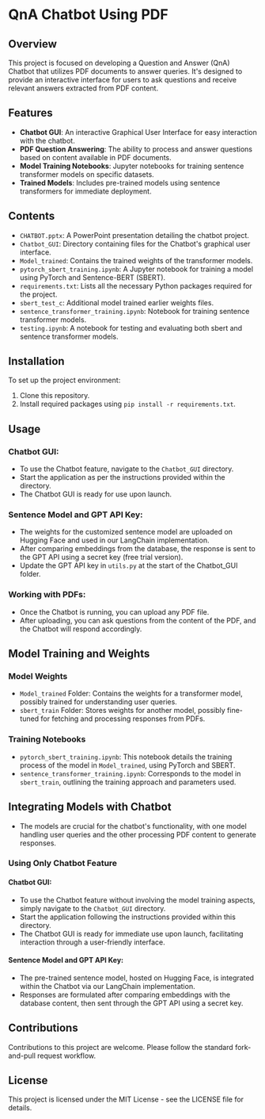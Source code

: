 # QnA Chatbot Using PDF

## Overview
This project is focused on developing a Question and Answer (QnA) Chatbot that utilizes PDF documents to answer queries. It's designed to provide an interactive interface for users to ask questions and receive relevant answers extracted from PDF content.

## Features
- **Chatbot GUI**: An interactive Graphical User Interface for easy interaction with the chatbot.
- **PDF Question Answering**: The ability to process and answer questions based on content available in PDF documents.
- **Model Training Notebooks**: Jupyter notebooks for training sentence transformer models on specific datasets.
- **Trained Models**: Includes pre-trained models using sentence transformers for immediate deployment.

## Contents
- `CHATBOT.pptx`: A PowerPoint presentation detailing the chatbot project.
- `Chatbot_GUI`: Directory containing files for the Chatbot's graphical user interface.
- `Model_trained`: Contains the trained weights of the transformer models.
- `pytorch_sbert_training.ipynb`: A Jupyter notebook for training a model using PyTorch and Sentence-BERT (SBERT).
- `requirements.txt`: Lists all the necessary Python packages required for the project.
- `sbert_test_c`: Additional model trained earlier weights files.
- `sentence_transformer_training.ipynb`: Notebook for training sentence transformer models.
- `testing.ipynb`: A notebook for testing and evaluating both sbert and sentence transformer models.

## Installation
To set up the project environment:
1. Clone this repository.
2. Install required packages using `pip install -r requirements.txt`.

## Usage
### Chatbot GUI:
- To use the Chatbot feature, navigate to the `Chatbot_GUI` directory.
- Start the application as per the instructions provided within the directory.
- The Chatbot GUI is ready for use upon launch.

### Sentence Model and GPT API Key:
- The weights for the customized sentence model are uploaded on Hugging Face and used in our LangChain implementation.
- After comparing embeddings from the database, the response is sent to the GPT API using a secret key (free trial version).
- Update the GPT API key in `utils.py` at the start of the Chatbot_GUI folder.

### Working with PDFs:
- Once the Chatbot is running, you can upload any PDF file.
- After uploading, you can ask questions from the content of the PDF, and the Chatbot will respond accordingly.

## Model Training and Weights
### Model Weights
- `Model_trained` Folder: Contains the weights for a transformer model, possibly trained for understanding user queries.
- `sbert_train` Folder: Stores weights for another model, possibly fine-tuned for fetching and processing responses from PDFs.

### Training Notebooks
- `pytorch_sbert_training.ipynb`: This notebook details the training process of the model in `Model_trained`, using PyTorch and SBERT.
- `sentence_transformer_training.ipynb`: Corresponds to the model in `sbert_train`, outlining the training approach and parameters used.

## Integrating Models with Chatbot
- The models are crucial for the chatbot's functionality, with one model handling user queries and the other processing PDF content to generate responses.

### Using Only Chatbot Feature
#### Chatbot GUI:
- To use the Chatbot feature without involving the model training aspects, simply navigate to the `Chatbot_GUI` directory.
- Start the application following the instructions provided within this directory.
- The Chatbot GUI is ready for immediate use upon launch, facilitating interaction through a user-friendly interface.

#### Sentence Model and GPT API Key:
- The pre-trained sentence model, hosted on Hugging Face, is integrated within the Chatbot via our LangChain implementation.
- Responses are formulated after comparing embeddings with the database content, then sent through the GPT API using a secret key.

## Contributions
Contributions to this project are welcome. Please follow the standard fork-and-pull request workflow.

## License
This project is licensed under the MIT License - see the LICENSE file for details.
